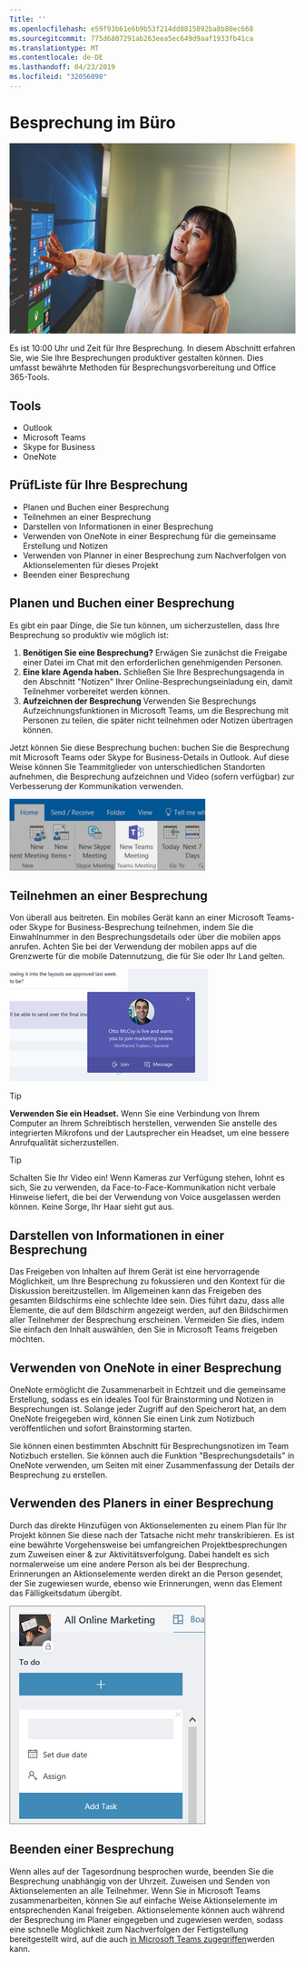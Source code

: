 ```yaml
---
Title: ''
ms.openlocfilehash: e59f93b61e6b9b53f214dd8815892ba8b80ec668
ms.sourcegitcommit: 775d6807291ab263eea5ec649d9aaf1933fb41ca
ms.translationtype: MT
ms.contentlocale: de-DE
ms.lasthandoff: 04/23/2019
ms.locfileid: "32056098"
---
```

# <a name="meeting-at-the-office"></a>Besprechung im Büro

![Pendeln visuell](media/ditl_meeting.png)

Es ist 10:00 Uhr und Zeit für Ihre Besprechung. In diesem Abschnitt erfahren Sie, wie Sie Ihre Besprechungen produktiver gestalten können.  Dies umfasst bewährte Methoden für Besprechungsvorbereitung und Office 365-Tools.  

## <a name="tools"></a>Tools
- Outlook
- Microsoft Teams
- Skype for Business
- OneNote

## <a name="checklist-for-your-meeting"></a>PrüfListe für Ihre Besprechung
- Planen und Buchen einer Besprechung
- Teilnehmen an einer Besprechung
- Darstellen von Informationen in einer Besprechung
- Verwenden von OneNote in einer Besprechung für die gemeinsame Erstellung und Notizen
- Verwenden von Planner in einer Besprechung zum Nachverfolgen von Aktionselementen für dieses Projekt
- Beenden einer Besprechung
 
## <a name="plan-and-book-your-meeting"></a>Planen und Buchen einer Besprechung
Es gibt ein paar Dinge, die Sie tun können, um sicherzustellen, dass Ihre Besprechung so produktiv wie möglich ist:

1. **Benötigen Sie eine Besprechung?** Erwägen Sie zunächst die Freigabe einer Datei im Chat mit den erforderlichen genehmigenden Personen.  
1. **Eine klare Agenda haben.**  Schließen Sie Ihre Besprechungsagenda in den Abschnitt "Notizen" Ihrer Online-Besprechungseinladung ein, damit Teilnehmer vorbereitet werden können.
1. **Aufzeichnen der Besprechung**  Verwenden Sie Besprechungs Aufzeichnungsfunktionen in Microsoft Teams, um die Besprechung mit Personen zu teilen, die später nicht teilnehmen oder Notizen übertragen können.  

Jetzt können Sie diese Besprechung buchen: buchen Sie die Besprechung mit Microsoft Teams oder Skype for Business-Details in Outlook. Auf diese Weise können Sie Teammitglieder von unterschiedlichen Standorten aufnehmen, die Besprechung aufzeichnen und Video (sofern verfügbar) zur Verbesserung der Kommunikation verwenden. 

![Teams in Outlook ](media/ditl_teamsoutlook.png)

## <a name="join-a-meeting"></a>Teilnehmen an einer Besprechung
Von überall aus beitreten. Ein mobiles Gerät kann an einer Microsoft Teams-oder Skype for Business-Besprechung teilnehmen, indem Sie die Einwahlnummer in den Besprechungsdetails oder über die mobilen apps anrufen. Achten Sie bei der Verwendung der mobilen apps auf die Grenzwerte für die mobile Datennutzung, die für Sie oder Ihr Land gelten.

![Teilnahme Benachrichtigung für Teams-Besprechung](media/ditl_teamsjoin.png)

> [!TIP]
> **Verwenden Sie ein Headset.** Wenn Sie eine Verbindung von Ihrem Computer an Ihrem Schreibtisch herstellen, verwenden Sie anstelle des integrierten Mikrofons und der Lautsprecher ein Headset, um eine bessere Anrufqualität sicherzustellen.

> [!TIP]
> Schalten Sie Ihr Video ein! Wenn Kameras zur Verfügung stehen, lohnt es sich, Sie zu verwenden, da Face-to-Face-Kommunikation nicht verbale Hinweise liefert, die bei der Verwendung von Voice ausgelassen werden können. Keine Sorge, Ihr Haar sieht gut aus. 

## <a name="present-information-in-a-meeting"></a>Darstellen von Informationen in einer Besprechung
Das Freigeben von Inhalten auf Ihrem Gerät ist eine hervorragende Möglichkeit, um Ihre Besprechung zu fokussieren und den Kontext für die Diskussion bereitzustellen. Im Allgemeinen kann das Freigeben des gesamten Bildschirms eine schlechte Idee sein. Dies führt dazu, dass alle Elemente, die auf dem Bildschirm angezeigt werden, auf den Bildschirmen aller Teilnehmer der Besprechung erscheinen. Vermeiden Sie dies, indem Sie einfach den Inhalt auswählen, den Sie in Microsoft Teams freigeben möchten. 

## <a name="use-onenote-in-a-meeting"></a>Verwenden von OneNote in einer Besprechung
OneNote ermöglicht die Zusammenarbeit in Echtzeit und die gemeinsame Erstellung, sodass es ein ideales Tool für Brainstorming und Notizen in Besprechungen ist. Solange jeder Zugriff auf den Speicherort hat, an dem OneNote freigegeben wird, können Sie einen Link zum Notizbuch veröffentlichen und sofort Brainstorming starten.

Sie können einen bestimmten Abschnitt für Besprechungsnotizen im Team Notizbuch erstellen. Sie können auch die Funktion "Besprechungsdetails" in OneNote verwenden, um Seiten mit einer Zusammenfassung der Details der Besprechung zu erstellen.

## <a name="use-planner-in-a-meeting"></a>Verwenden des Planers in einer Besprechung
Durch das direkte Hinzufügen von Aktionselementen zu einem Plan für Ihr Projekt können Sie diese nach der Tatsache nicht mehr transkribieren. Es ist eine bewährte Vorgehensweise bei umfangreichen Projektbesprechungen zum Zuweisen einer & zur Aktivitätsverfolgung. Dabei handelt es sich normalerweise um eine andere Person als bei der Besprechung. Erinnerungen an Aktionselemente werden direkt an die Person gesendet, der Sie zugewiesen wurde, ebenso wie Erinnerungen, wenn das Element das Fälligkeitsdatum übergibt. 

![Planner-Aufgabe](media/ditl_task.png)

## <a name="end-a-meeting"></a>Beenden einer Besprechung
Wenn alles auf der Tagesordnung besprochen wurde, beenden Sie die Besprechung unabhängig von der Uhrzeit. Zuweisen und Senden von Aktionselementen an alle Teilnehmer. Wenn Sie in Microsoft Teams zusammenarbeiten, können Sie auf einfache Weise Aktionselemente im entsprechenden Kanal freigeben. Aktionselemente können auch während der Besprechung im Planer eingegeben und zugewiesen werden, sodass eine schnelle Möglichkeit zum Nachverfolgen der Fertigstellung bereitgestellt wird, auf die auch [in Microsoft Teams zugegriffen](https://support.office.com/en-us/article/use-planner-in-microsoft-teams-62798a9f-e8f7-4722-a700-27dd28a06ee0)werden kann. 